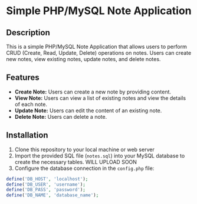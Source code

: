 # Simple PHP/MySQL Note Application

## Description
This is a simple PHP/MySQL Note Application that allows users to perform CRUD (Create, Read, Update, Delete) operations on notes. Users can create new notes, view existing notes, update notes, and delete notes.

## Features
- **Create Note:** Users can create a new note by providing content.
- **View Note:** Users can view a list of existing notes and view the details of each note.
- **Update Note:** Users can edit the content of an existing note.
- **Delete Note:** Users can delete a note.

## Installation
1. Clone this repository to your local machine or web server
2.  Import the provided SQL file (`notes.sql`) into your MySQL database to create the necessary tables. WILL UPLOAD SOON
3.  Configure the database connection in the `config.php` file:
```php
define('DB_HOST', 'localhost');
define('DB_USER', 'username');
define('DB_PASS', 'password');
define('DB_NAME', 'database_name');
